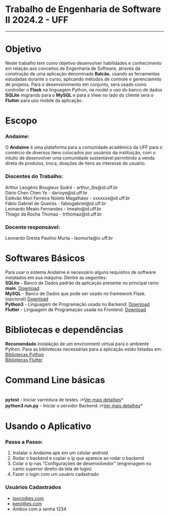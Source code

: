 <h1> Trabalho de Engenharia de Software II 2024.2 - UFF </h1>
<hr>

# Objetivo

Neste trabalho tem como objetivo desenvolver habilidades e conhecimento em relação aos conceitos de Engenharia de Software, através da construção de uma aplicação denominada <b>Balcão</b>, usando as ferramentas estudadas durante o curso, aplicando métodos de controle e gerenciamnto de projetos.
Para o desenvolvimento em conjunto, será usado como controller o <b>Flask</b> na linguagem Python, na model o uso do banco de dados <b>SQLite</b> migrando para o <b>MySQL</b> e para a View no lado do cliente será o <b>Flutter</b> para uso mobile da aplicação.

# Escopo

<h3>Andaime:</h3>
O <b>Andaime</b> é uma plataforma para a comunidade acadêmica da UFF para o comércio de diversos itens colocados por usuários da instituição, com o intuito de desenvolver uma comunidade sustentável permitindo a venda direta de produtos, troca, doações de itens ao interesse do usuário.
<!-- Contatos -->
<h3>Discentes do Trabalho:</h3>
Arthur Leogério Bougleux Sodré - arthur_lbs@id.uff.br
<br>Dário Chen Chen Ye - darioye@id.uff.br
<br>Estêvão Mori Ferreira Noleto Magalhães - xxxxxxx@id.uff.br
<br>Fábio Gabriel de Queirós - fabiogabriel@id.uff.br
<br>Leonardo Meato Fernandes - lmeato@id.uff.br
<br>Thiago da Rocha Thomaz - trthomaz@id.uff.br

<h3>Docente responsável:</h3>
Leonardo Gresta Paulino Murta - leomurta@ic.uff.br

# Softwares Básicos

Para usar o sistema Andaime é necessário alguns requisitos de software instalados em sua máquina. Dentre as seguintes:
<br><b>SQLite</b> - Banco de Dados padrão da aplicação presente no principal ramo <b>main</b>. [Download](https://www.mysql.com/)
<br><b>MySQL</b> - Banco de Dados que pode ser usado no framework Flask. (opcional) [Download](https://www.sqlite.org/)
<br><b>Python3</b> - Linguagem de Programação usada no Backend. [Download](https://www.python.org/)
<br><b>Flutter</b> - Linguagem de Programação usada no Frontend. [Download](https://flutter.dev/)

# Bibliotecas e dependências

**Recomendado** instalação de um environment virtual para o ambiente Python.
Para as bibliotecas necessárias para a aplicação estão listadas em:
<br>[Bibliotecas Python](https://github.com/Trthomaz/sistema_de_anuncios/blob/main/Back/requirements.txt)
<br>[Bibliotecas Flutter](https://github.com/Trthomaz/sistema_de_anuncios/blob/main/Front/pubspec.yaml)


# Command Line básicas

<br><b>pytest</b> - Iniciar varredura de testes. ℹ️*[Ver mais detalhes](https://docs.pytest.org/en/stable/)*
<br><b>python3 run.py</b> - Iniciar o servidor Backend. ℹ️*[Ver mais detalhes](https://flask.palletsprojects.com/en/stable/)*

# Usando o Aplicativo

### Passo a Passo:
1. Instalar o Andaime.apk em um celular android
2. Rodar o backend e copiar o ip que aparece ao rodar o backend
3. Colar o ip nas "Configurações de desenvolvedor" (engrenagem no canto superior direito da tela de login)
4. Fazer o login com um usuário cadastrado

### Usuários Cadastrados
- jpoço@es.com
- kenji@es.com
- Ambos com a senha 1234

</hr>

